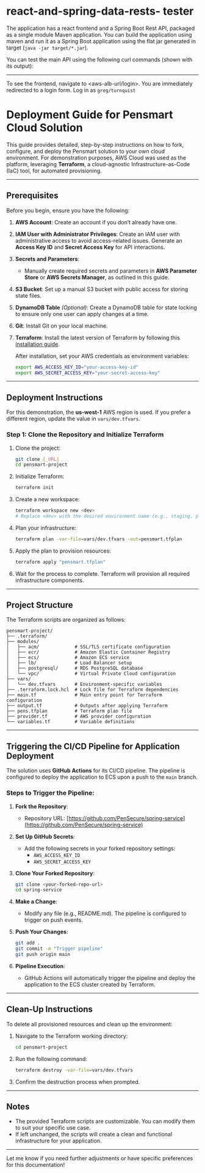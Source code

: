 # react-and-spring-data-rests- tester

The application has a react frontend and a Spring Boot Rest API, packaged as a single module Maven application. You can build the application using maven and run it as a Spring Boot application using the flat jar generated in target (`java -jar target/*.jar`).

You can test the main API using the following curl commands (shown with its output):

---

To see the frontend, navigate to <aws-alb-url/login>. You are immediately redirected to a login form. Log in as `greg/turnquist`



# Deployment Guide for Pensmart Cloud Solution

This guide provides detailed, step-by-step instructions on how to fork, configure, and deploy the Pensmart solution to your own cloud environment. For demonstration purposes, AWS Cloud was used as the platform, leveraging **Terraform**, a cloud-agnostic Infrastructure-as-Code (IaC) tool, for automated provisioning.

---

## Prerequisites

Before you begin, ensure you have the following:

1. **AWS Account**: Create an account if you don’t already have one.
2. **IAM User with Administrator Privileges**: Create an IAM user with administrative access to avoid access-related issues. Generate an **Access Key ID** and **Secret Access Key** for API interactions.
3. **Secrets and Parameters**: 
   - Manually create required secrets and parameters in **AWS Parameter Store** or **AWS Secrets Manager**, as outlined in this guide.
4. **S3 Bucket**: Set up a manual S3 bucket with public access for storing state files.
5. **DynamoDB Table** *(Optional)*: Create a DynamoDB table for state locking to ensure only one user can apply changes at a time.
6. **Git**: Install Git on your local machine.
7. **Terraform**: Install the latest version of Terraform by following this [installation guide](https://developer.hashicorp.com/terraform/tutorials/aws-get-started/install-cli).

   After installation, set your AWS credentials as environment variables:
   ```bash
   export AWS_ACCESS_KEY_ID="your-access-key-id"
   export AWS_SECRET_ACCESS_KEY="your-secret-access-key"
   ```

---

## Deployment Instructions

For this demonstration, the **us-west-1** AWS region is used. If you prefer a different region, update the value in `vars/dev.tfvars`.

### Step 1: Clone the Repository and Initialize Terraform

1. Clone the project:
   ```bash
   git clone [_URL]
   cd pensmart-project
   ```

2. Initialize Terraform:
   ```bash
   terraform init
   ```

3. Create a new workspace:
   ```bash
   terraform workspace new <dev>
   # Replace <dev> with the desired environment name (e.g., staging, production)
   ```

4. Plan your infrastructure:
   ```bash
   terraform plan -var-file=vars/dev.tfvars -out=pensmart.tfplan
   ```

5. Apply the plan to provision resources:
   ```bash
   terraform apply "pensmart.tfplan"
   ```

6. Wait for the process to complete. Terraform will provision all required infrastructure components.

---

## Project Structure

The Terraform scripts are organized as follows:

```
pensmart-project/
├── .terraform/
├── modules/
│   ├── acm/             # SSL/TLS certificate configuration
│   ├── ecr/             # Amazon Elastic Container Registry
│   ├── ecs/             # Amazon ECS service
│   ├── lb/              # Load Balancer setup
│   ├── postgresql/      # RDS PostgreSQL database
│   └── vpc/             # Virtual Private Cloud configuration
├── vars/
│   └── dev.tfvars       # Environment-specific variables
├── .terraform.lock.hcl  # Lock file for Terraform dependencies
├── main.tf              # Main entry point for Terraform configuration
├── output.tf            # Outputs after applying Terraform
├── pens.tfplan          # Terraform plan file
├── provider.tf          # AWS provider configuration
└── variables.tf         # Variable definitions
```

---

## Triggering the CI/CD Pipeline for Application Deployment

The solution uses **GitHub Actions** for its CI/CD pipeline. The pipeline is configured to deploy the application to ECS upon a push to the `main` branch.

### Steps to Trigger the Pipeline:

1. **Fork the Repository**: 
   - Repository URL: [https://github.com/PenSecure/spring-service](https://github.com/PenSecure/spring-service)

2. **Set Up GitHub Secrets**:
   - Add the following secrets in your forked repository settings:
     - `AWS_ACCESS_KEY_ID`
     - `AWS_SECRET_ACCESS_KEY`

3. **Clone Your Forked Repository**:
   ```bash
   git clone <your-forked-repo-url>
   cd spring-service
   ```

4. **Make a Change**:
   - Modify any file (e.g., README.md). The pipeline is configured to trigger on push events.

5. **Push Your Changes**:
   ```bash
   git add .
   git commit -m "Trigger pipeline"
   git push origin main
   ```

6. **Pipeline Execution**:
   - GitHub Actions will automatically trigger the pipeline and deploy the application to the ECS cluster created by Terraform.

---

## Clean-Up Instructions

To delete all provisioned resources and clean up the environment:

1. Navigate to the Terraform working directory:
   ```bash
   cd pensmart-project
   ```

2. Run the following command:
   ```bash
   terraform destroy -var-file=vars/dev.tfvars
   ```

3. Confirm the destruction process when prompted.

---

## Notes

- The provided Terraform scripts are customizable. You can modify them to suit your specific use case.
- If left unchanged, the scripts will create a clean and functional infrastructure for your application.

---

Let me know if you need further adjustments or have specific preferences for this documentation!
